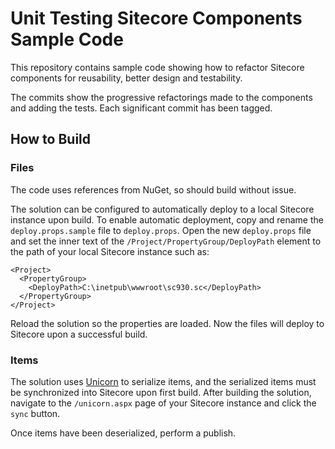 # Unit Testing Sitecore Components Sample Code #

This repository contains sample code showing how to refactor Sitecore components for reusability, better design and testability.

The commits show the progressive refactorings made to the components and adding the tests. Each significant commit has been tagged.

## How to Build ##

### Files ###

The code uses references from NuGet, so should build without issue.

The solution can be configured to automatically deploy to a local Sitecore instance upon build. To enable automatic deployment, copy and rename the `deploy.props.sample` file to `deploy.props`. Open the new `deploy.props` file and set the inner text of the `/Project/PropertyGroup/DeployPath` element to the path of your local Sitecore instance such as:

	<Project>
	  <PropertyGroup>
		<DeployPath>C:\inetpub\wwwroot\sc930.sc</DeployPath>
	  </PropertyGroup>
	</Project>

Reload the solution so the properties are loaded. Now the files will deploy to Sitecore upon a successful build.

### Items ###

The solution uses [Unicorn](https://github.com/SitecoreUnicorn/Unicorn) to serialize items, and the serialized items must be synchronized into Sitecore upon first build. After building the solution, navigate to the `/unicorn.aspx` page of your Sitecore instance and click the `sync` button.

Once items have been deserialized, perform a publish.
